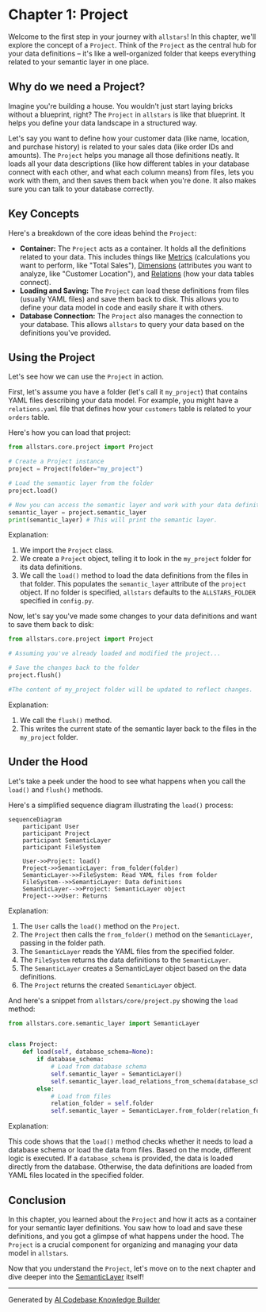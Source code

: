 # Chapter 1: Project

Welcome to the first step in your journey with `allstars`! In this chapter, we'll explore the concept of a `Project`. Think of the `Project` as the central hub for your data definitions – it's like a well-organized folder that keeps everything related to your semantic layer in one place.

## Why do we need a Project?

Imagine you're building a house. You wouldn't just start laying bricks without a blueprint, right? The `Project` in `allstars` is like that blueprint. It helps you define your data landscape in a structured way.

Let's say you want to define how your customer data (like name, location, and purchase history) is related to your sales data (like order IDs and amounts). The `Project` helps you manage all those definitions neatly.  It loads all your data descriptions (like how different tables in your database connect with each other, and what each column means) from files, lets you work with them, and then saves them back when you're done. It also makes sure you can talk to your database correctly.

## Key Concepts

Here's a breakdown of the core ideas behind the `Project`:

*   **Container:**  The `Project` acts as a container. It holds all the definitions related to your data. This includes things like [Metrics](03_metric_.md) (calculations you want to perform, like "Total Sales"), [Dimensions](04_dimension_.md) (attributes you want to analyze, like "Customer Location"), and [Relations](05_relation_.md) (how your data tables connect).
*   **Loading and Saving:** The `Project` can load these definitions from files (usually YAML files) and save them back to disk. This allows you to define your data model in code and easily share it with others.
*   **Database Connection:**  The `Project` also manages the connection to your database. This allows `allstars` to query your data based on the definitions you've provided.

## Using the Project

Let's see how we can use the `Project` in action.

First, let's assume you have a folder (let's call it `my_project`) that contains YAML files describing your data model.  For example, you might have a `relations.yaml` file that defines how your `customers` table is related to your `orders` table.

Here's how you can load that project:

```python
from allstars.core.project import Project

# Create a Project instance
project = Project(folder="my_project")

# Load the semantic layer from the folder
project.load()

# Now you can access the semantic layer and work with your data definitions
semantic_layer = project.semantic_layer
print(semantic_layer) # This will print the semantic layer.
```

Explanation:

1.  We import the `Project` class.
2.  We create a `Project` object, telling it to look in the `my_project` folder for its data definitions.
3.  We call the `load()` method to load the data definitions from the files in that folder.  This populates the `semantic_layer` attribute of the `project` object. If no folder is specified, `allstars` defaults to the `ALLSTARS_FOLDER` specified in `config.py`.

Now, let's say you've made some changes to your data definitions and want to save them back to disk:

```python
from allstars.core.project import Project

# Assuming you've already loaded and modified the project...

# Save the changes back to the folder
project.flush()

#The content of my_project folder will be updated to reflect changes.
```

Explanation:

1.  We call the `flush()` method.
2.  This writes the current state of the semantic layer back to the files in the `my_project` folder.

## Under the Hood

Let's take a peek under the hood to see what happens when you call the `load()` and `flush()` methods.

Here's a simplified sequence diagram illustrating the `load()` process:

```mermaid
sequenceDiagram
    participant User
    participant Project
    participant SemanticLayer
    participant FileSystem

    User->>Project: load()
    Project->>SemanticLayer: from_folder(folder)
    SemanticLayer->>FileSystem: Read YAML files from folder
    FileSystem-->>SemanticLayer: Data definitions
    SemanticLayer-->>Project: SemanticLayer object
    Project-->>User: Returns
```

Explanation:

1.  The `User` calls the `load()` method on the `Project`.
2.  The `Project` then calls the `from_folder()` method on the `SemanticLayer`, passing in the folder path.
3.  The `SemanticLayer` reads the YAML files from the specified folder.
4.  The `FileSystem` returns the data definitions to the `SemanticLayer`.
5.  The `SemanticLayer` creates a SemanticLayer object based on the data definitions.
6.  The `Project` returns the created `SemanticLayer` object.

And here's a snippet from `allstars/core/project.py` showing the `load` method:

```python
from allstars.core.semantic_layer import SemanticLayer


class Project:
    def load(self, database_schema=None):
        if database_schema:
            # Load from database schema
            self.semantic_layer = SemanticLayer()
            self.semantic_layer.load_relations_from_schema(database_schema, self.db)
        else:
            # Load from files
            relation_folder = self.folder
            self.semantic_layer = SemanticLayer.from_folder(relation_folder)
```

Explanation:

This code shows that the `load()` method checks whether it needs to load a database schema or load the data from files. Based on the mode, different logic is executed. If a `database_schema` is provided, the data is loaded directly from the database. Otherwise, the data definitions are loaded from YAML files located in the specified folder.

## Conclusion

In this chapter, you learned about the `Project` and how it acts as a container for your semantic layer definitions. You saw how to load and save these definitions, and you got a glimpse of what happens under the hood. The `Project` is a crucial component for organizing and managing your data model in `allstars`.

Now that you understand the `Project`, let's move on to the next chapter and dive deeper into the [SemanticLayer](02_semanticlayer_.md) itself!


---

Generated by [AI Codebase Knowledge Builder](https://github.com/The-Pocket/Tutorial-Codebase-Knowledge)